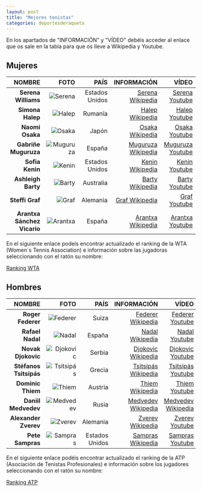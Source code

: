 ```yaml
---
layout: post
title: "Mejores tenistas"
categories: deportesderaqueta
---
```


En los apartados de "INFORMACIÓN" y "VÍDEO" debéis acceder al enlace que os sale en la tabla para que os lleve a Wikipedia y Youtube.

## Mujeres 

|NOMBRE|FOTO|PAÍS|INFORMACIÓN|VÍDEO|
|-----:|-----:|-----:|-----:|-----:|
|**Serena Williams**|![Serena](https://danieledufis.github.io/images_text/tenis_serenawilliams.jpg)|Estados Unidos|[Serena Wikipedia](https://es.wikipedia.org/wiki/Serena_Williams)|[Serena Youtube]()|
|**Simona Halep**|![Halep](https://danieledufis.github.io/images_text/tenis_simonahalep.jpg)|Rumanía|[Halep Wikipedia](https://es.wikipedia.org/wiki/Simona_Halep)|[Halep Youtube]()|
|**Naomi Osaka**|![Osaka](https://danieledufis.github.io/images_text/tenis_osaka.jpg)|Japón|[Osaka Wikipedia](https://es.wikipedia.org/wiki/Naomi_Osaka)|[Osaka Youtube]()|
|**Gabriñe Muguruza**|![Muguruza](https://danieledufis.github.io/images_text/tenis_muguruza.jpg)|España|[Muguruza Wikipedia](https://es.wikipedia.org/wiki/Garbi%C3%B1e_Muguruza)|[Muguruza Youtube]()|
|**Sofia Kenin**|![Kenin](https://danieledufis.github.io/images_text/tenis_kenin.jpg)|Estados Unidos|[Kenin Wikipedia](https://es.wikipedia.org/wiki/Sofia_Kenin)|[Kenin Youtube]()|
|**Ashleigh Barty**|![Barty](https://danieledufis.github.io/images_text/tenis_barty.jpg)|Australia|[Barty Wikipedia](https://es.wikipedia.org/wiki/Ashleigh_Barty)|[Barty Youtube]()|
|**Steffi Graf**|![Graf](https://danieledufis.github.io/images_text/tenis_steffi.jpg)|Alemania|[Graf Wikipedia](https://es.wikipedia.org/wiki/Steffi_Graf)|[Graf Youtube]()|
|**Arantxa Sánchez Vicario**|![Arantxa](https://danieledufis.github.io/images_text/tenis_arantxa.jpg)|España|[Arantxa Wikipedia](https://es.wikipedia.org/wiki/Arantxa_S%C3%A1nchez_Vicario)|[Arantxa Youtube]()|

En el siguiente enlace podeís encontrar actualizado el ranking de la WTA (Women´s Tennis Association) e información sobre las jugadoras seleccionando con el ratón su nombre:

[Ranking WTA](http://espndeportes.espn.com/tenis/posiciones/_/tipo/2)

## Hombres 

|NOMBRE|FOTO|PAÍS|INFORMACIÓN|VÍDEO|
|-----:|-----:|-----:|-----:|-----:|
|**Roger Federer**|![Federer](https://danieledufis.github.io/images_text/tenis_federer.jpg)|Suiza|[Federer Wikipedia](https://es.wikipedia.org/wiki/Roger_Federer)|[Federer Youtube]()|           
|**Rafael Nadal**|![Nadal](https://danieledufis.github.io/images_text/tenis_nadal.jpg)|España|[Nadal Wikipedia](https://es.wikipedia.org/wiki/Rafael_Nadal)|[Nadal Youtube]()| 
|**Novak Djokovic**|![Djokovic](https://danieledufis.github.io/images_text/tenis_djokovic.jpg)|Serbia|[Djokovic Wikipedia](https://es.wikipedia.org/wiki/Novak_Djokovic)|[Djokovic Youtube]()| 
|**Stéfanos Tsitsipás**|![Tsitsipás](https://danieledufis.github.io/images_text/tenis_tsitsipas.jpg)|Grecia|[Tsitsipás Wikipedia](https://es.wikipedia.org/wiki/St%C3%A9fanos_Tsitsip%C3%A1s)|[Tsitsipás Youtube]()|
|**Dominic Thiem**|![Thiem](https://danieledufis.github.io/images_text/tenis_thiem.jpg)|Austria|[Thiem Wikipedia]()|[Thiem Youtube]()|
|**Daniil Medvedev**|![Medvedev](https://danieledufis.github.io/images_text/tenis_mezvedev.jpg)|Rusia|[Medvedev Wikipedia]()|[Medvedev Wikipedia]()|
|**Alexander Zverev**|![Zverev](https://danieledufis.github.io/images_text/tenis_zverev.jpg)|Alemania|[Zverev Wikipedia]()|[Zverev Youtube]()|
|**Pete Sampras**|![Sampras](https://danieledufis.github.io/images_text/tenis_sampras.jpg)|Estados Unidos|[Sampras Wikipedia]()|[Sampras Youtube]()|

En el siguiente enlace podéis encontrar actualizado el ranking de la ATP (Asociación de Tenistas Profesionales) e información sobre los jugadores seleccionando con el ratón su nombre:

[Ranking ATP](http://espndeportes.espn.com/tenis/posiciones)

